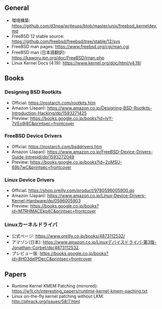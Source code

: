 ## General
- 環境構築: https://github.com/d3npa/writeups/blob/master/unix/freebsd_kerneldev.md
- FreeBSD 12 stable source: https://github.com/freebsd/freebsd/tree/stable/12/sys
- FreeBSD man pages: https://www.freebsd.org/cgi/man.cgi
- FreeBSD man (日本語翻訳): https://kaworu.jpn.org/doc/FreeBSD/jman.php
- Linux Kernel Docs (4.19): https://www.kernel.org/doc/html/v4.19/

## Books

### Designing BSD Rootkits
- Official: https://nostarch.com/rootkits.htm
- Amazon (Japan): https://www.amazon.co.jp/Designing-BSD-Rootkits-Introduction-Hacking/dp/1593271425
- Preview: https://books.google.co.jp/books?id=lyY-7VEo9j8C&printsec=frontcover

### FreeBSD Device Drivers
- Official: https://nostarch.com/bsddrivers.htm
- Amazon (Japan): https://www.amazon.co.jp/FreeBSD-Device-Drivers-Guide-Intrepid/dp/1593272049
- Preview: https://books.google.co.jp/books?id=2oMSU-69b7wC&printsec=frontcover

### Linux Device Drivers
- Official: https://shop.oreilly.com/product/9780596005900.do
- Amazon (Japan): https://www.amazon.co.jp/Linux-Device-Drivers-Kernel-Hardware/dp/0596005903
- Preview: https://books.google.co.jp/books?id=M7RHMACEkg4C&printsec=frontcover

### Linuxカーネルドライバ
- 公式ページ: https://www.oreilly.co.jp/books/4873112532/
- アマゾン(日本): https://www.amazon.co.jp/Linuxデバイスドライバ-第3版-Jonathan-Corbet/dp/4873112532
- プレビュー版: https://books.google.co.jp/books?id=8H03deIPDecC&printsec=frontcover

## Papers
- Runtime Kernel KMEM Patching (mirrored): https://w1t.ch/interesting_papers/runtime-kernel-kmem-paching.txt
- Linux on-the-fly kernel patching without LKM: http://phrack.org/issues/58/7.html
